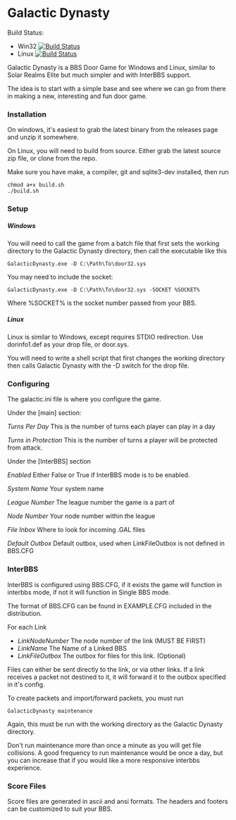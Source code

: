 # Galactic Dynasty

Build Status:

 * Win32 [![Build Status](https://build.magickabbs.com/buildStatus/icon?job=GalacticDynasty-Win32)](https://build.magickabbs.com/job/GalacticDynasty-Win32)
 * Linux [![Build Status](https://build.magickabbs.com/buildStatus/icon?job=GalacticDynasty-Linux)](https://build.magickabbs.com/job/GalacticDynasty-Linux)

Galactic Dynasty is a BBS Door Game for Windows and Linux, similar to Solar Realms Elite
but much simpler and with InterBBS support.

The idea is to start with a simple base and see where we can go from there in making a 
new, interesting and fun door game.

### Installation

On windows, it's easiest to grab the latest binary from the releases page and unzip it somewhere.

On Linux, you will need to build from source. Either grab the latest source zip file, or clone from the repo.

Make sure you have make, a compiler, git and sqlite3-dev installed, then run 

    chmod a+x build.sh
    ./build.sh

### Setup

##### Windows

You will need to call the game from a batch file that first sets the working directory to the Galactic Dynasty directory, then call the executable like this

    GalacticDynasty.exe -D C:\Path\To\door32.sys

You may need to include the socket:

    GalacticDynasty.exe -D C:\Path\To\door32.sys -SOCKET %SOCKET%

Where %SOCKET% is the socket number passed from your BBS.


##### Linux

Linux is similar to Windows, except requires STDIO redirection. Use dorinfo1.def as your drop file, or door.sys.

You will need to write a shell script that first changes the working directory then calls Galactic Dynasty with the -D switch for the drop file.

### Configuring

The galactic.ini file is where you configure the game.

Under the [main] section:

*Turns Per Day* This is the number of turns each player can play in a day

*Turns in Protection* This is the number of turns a player will be protected from attack.

Under the [InterBBS] section

*Enabled* Either False or True if InterBBS mode is to be enabled.

*System Name* Your system name

*League Number* The league number the game is a part of

*Node Number* Your node number within the league

*File Inbox* Where to look for incoming .GAL files

*Default Outbox* Default outbox, used when LinkFileOutbox is not defined in BBS.CFG

### InterBBS

InterBBS is configured using BBS.CFG, if it exists the game will function in interbbs mode, if not it will function in Single BBS mode.

The format of BBS.CFG can be found in EXAMPLE.CFG included in the distribution.

For each Link
 * *LinkNodeNumber* The node number of the link (MUST BE FIRST)
 * *LinkName* The Name of a Linked BBS
 * *LinkFileOutbox* The outbox for files for this link. (Optional)

Files can either be sent directly to the link, or via other links. If a link receives a packet not destined to it, it will forward it to the outbox specified in it's config.

To create packets and import/forward packets, you must run 

    GalacticDynasty maintenance
    
Again, this must be run with the working directory as the Galactic Dynasty directory. 

Don't run maintenance more than once a minute as you will get file collisions. A good frequency to run maintenance would be once a day, but you can increase that if you would like a more responsive interbbs experience.

### Score Files

Score files are generated in ascii and ansi formats. The headers and footers can be customized to suit your BBS.